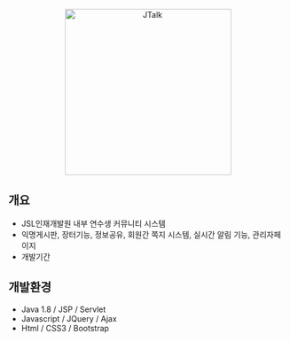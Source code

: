 <p align="center">
    <a href="#"><img alt="JTalk" src="https://i.imgur.com/qQTkKor.png" width="300"></a>
</p>

## 개요
- JSL인재개발원 내부 연수생 커뮤니티 시스템 
- 익명게시판, 장터기능, 정보공유, 회원간 쪽지 시스템, 실시간 알림 기능, 관리자페이지
- 개발기간

## 개발환경
- Java 1.8 / JSP / Servlet
- Javascript / JQuery / Ajax
- Html / CSS3 / Bootstrap
